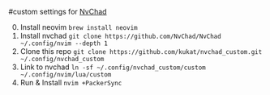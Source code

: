 #custom settings for [NvChad](https://github.com/NvChad/NvChad)

0. Install neovim `brew install neovim`
1. Install nvchad `git clone https://github.com/NvChad/NvChad ~/.config/nvim --depth 1`
2. Clone this repo `git clone https://github.com/kukat/nvchad_custom.git ~/.config/nvchad_custom`
3. Link to nvchad `ln -sf ~/.config/nvchad_custom/custom ~/.config/nvim/lua/custom`
4. Run & Install `nvim +PackerSync`

